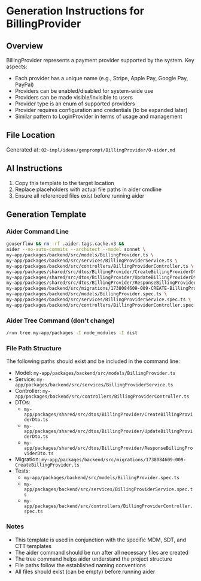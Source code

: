 # Generation Instructions for BillingProvider

## Overview
BillingProvider represents a payment provider supported by the system. Key aspects:
- Each provider has a unique name (e.g., Stripe, Apple Pay, Google Pay, PayPal)
- Providers can be enabled/disabled for system-wide use
- Providers can be made visible/invisible to users
- Provider type is an enum of supported providers
- Provider requires configuration and credentials (to be expanded later)
- Similar pattern to LoginProvider in terms of usage and management

## File Location
Generated at: `02-impl/ideas/genprompt/BillingProvider/0-aider.md`

## AI Instructions
1. Copy this template to the target location
2. Replace placeholders with actual file paths in aider cmdline
3. Ensure all referenced files exist before running aider

## Generation Template

### Aider Command Line
```bash
gouserflow && rm -rf .aider.tags.cache.v3 && 
aider --no-auto-commits --architect --model sonnet \
my-app/packages/backend/src/models/BillingProvider.ts \
my-app/packages/backend/src/services/BillingProviderService.ts \
my-app/packages/backend/src/controllers/BillingProviderController.ts \
my-app/packages/shared/src/dtos/BillingProvider/CreateBillingProviderDto.ts \
my-app/packages/shared/src/dtos/BillingProvider/UpdateBillingProviderDto.ts \
my-app/packages/shared/src/dtos/BillingProvider/ResponseBillingProviderDto.ts \
my-app/packages/backend/src/migrations/1738084609-009-CREATE-BillingProvider.ts \
my-app/packages/backend/src/models/BillingProvider.spec.ts \
my-app/packages/backend/src/services/BillingProviderService.spec.ts \
my-app/packages/backend/src/controllers/BillingProviderController.spec.ts
```

### Aider Tree Command (don't change)
```bash
/run tree my-app/packages -I node_modules -I dist
```

### File Path Structure
The following paths should exist and be included in the command line:
- Model: `my-app/packages/backend/src/models/BillingProvider.ts`
- Service: `my-app/packages/backend/src/services/BillingProviderService.ts`
- Controller: `my-app/packages/backend/src/controllers/BillingProviderController.ts`
- DTOs: 
  - `my-app/packages/shared/src/dtos/BillingProvider/CreateBillingProviderDto.ts`
  - `my-app/packages/shared/src/dtos/BillingProvider/UpdateBillingProviderDto.ts`
  - `my-app/packages/shared/src/dtos/BillingProvider/ResponseBillingProviderDto.ts`
- Migration: `my-app/packages/backend/src/migrations/1738084609-009-CreateBillingProvider.ts`
- Tests:
  - `my-app/packages/backend/src/models/BillingProvider.spec.ts`
  - `my-app/packages/backend/src/services/BillingProviderService.spec.ts`
  - `my-app/packages/backend/src/controllers/BillingProviderController.spec.ts`

### Notes
- This template is used in conjunction with the specific MDM, SDT, and CTT templates
- The aider command should be run after all necessary files are created
- The tree command helps aider understand the project structure
- File paths follow the established naming conventions
- All files should exist (can be empty) before running aider 
